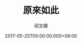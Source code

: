 ---
issue: 225
title: 原來如此
author: 邱文錫
date: 2017-05-25T00:00:00.000+08:00
topic: 文史
difficulty: 1
wikidata: Q98095620
wikidata_link: https://www.wikidata.org/wiki/Q98095620
---